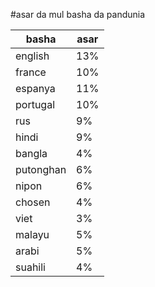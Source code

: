 #asar da mul basha da pandunia

| basha | asar |
|-------|--------|
| english | 13% |
| france | 10% |
| espanya | 11% |
| portugal | 10% |
| rus | 9% |
| hindi | 9% |
| bangla | 4% |
| putonghan | 6% |
| nipon | 6% |
| chosen | 4% |
| viet | 3% |
| malayu | 5% |
| arabi | 5% |
| suahili | 4% |
